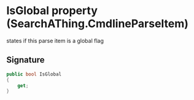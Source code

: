 # IsGlobal property (SearchAThing.CmdlineParseItem)
states if this parse item is a global flag

## Signature
```csharp
public bool IsGlobal
{
    get;
}
```
